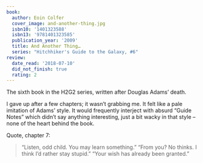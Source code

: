 ```yaml
---
book:
  author: Eoin Colfer
  cover_image: and-another-thing.jpg
  isbn10: '1401323588'
  isbn13: '9781401323585'
  publication_year: '2009'
  title: And Another Thing…
  series: "Hitchhiker's Guide to the Galaxy, #6"
review:
  date_read: '2018-07-10'
  did_not_finish: true
  rating: 2
---
```


The sixth book in the H2G2 series, written after Douglas Adams’ death.

I gave up after a few chapters; it wasn’t grabbing me. It felt like a pale imitation of Adams’ style. It would frequently interject with absurd “Guide Notes” which didn’t say anything interesting, just a bit wacky in that style – none of the heart behind the book.

Quote, chapter 7:

> “Listen, odd child. You may learn something.”
> “From you? No thinks. I think I’d rather stay stupid.”
> “Your wish has already been granted.”
